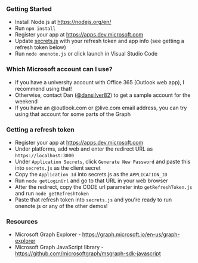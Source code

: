 ### Getting Started
* Install Node.js at https://nodejs.org/en/
* Run `npm install`
* Register your app at https://apps.dev.microsoft.com
* Update [secrets.js](secrets.js) with your refresh token and app info (see getting a refresh token below)
* Run `node onenote.js` or click launch in Visual Studio Code


### Which Microsoft account can I use?
* If you have a university account with Office 365 (Outlook web app), I recommend using that!
* Otherwise, contact Dan ([@dansilver82](https://twitter.com/dansilver82)) to get a sample account for the weekend
* If you have an @outlook.com or @live.com email address, you can try using that account for some parts of the Graph

### Getting a refresh token
* Register your app at https://apps.dev.microsoft.com
* Under platforms, add web and enter the redirect URL as `https://localhost:3000`
* Under `Application Secrets`, click `Generate New Password` and paste this into `secrets.js` as the client secret
* Copy the `Application Id` into secrets.js as the `APPLICATION_ID`
* Run `node getLoginUrl` and go to that URL in your web browser
* After the redirect, copy the CODE url parameter into `getRefreshToken.js` and run `node getRefreshToken`
* Paste that refresh token into `secrets.js` and you're ready to run onenote.js or any of the other demos! 

### Resources
* Microsoft Graph Explorer - https://graph.microsoft.io/en-us/graph-explorer
* Microsoft Graph JavaScript library - https://github.com/microsoftgraph/msgraph-sdk-javascript
